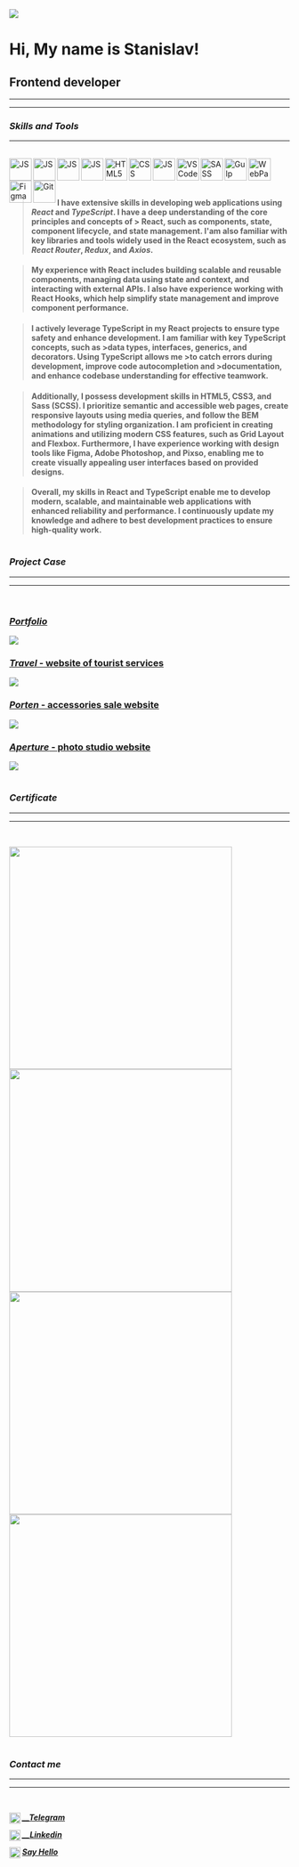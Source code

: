 <img src="./src/img/logoTop.png" />

# **Hi, My name is Stanislav!**
## **Frontend developer**

<hr>
<hr>

### ***Skills and Tools***

<hr>

<br>

<img align="left" alt="JS" width="40" src="https://raw.githubusercontent.com/vscode-icons/vscode-icons/c6a88d017a90b71a98ec62fe829d7e93ec86b46a/icons/file_type_typescript_official.svg" />

<img align="left" alt="JS" width="40" src="https://raw.githubusercontent.com/github/explore/80688e429a7d4ef2fca1e82350fe8e3517d3494d/topics/react/react.png" />

<img align="left" alt="JS" width="40" src="https://raw.githubusercontent.com/github/explore/80688e429a7d4ef2fca1e82350fe8e3517d3494d/topics/javascript/javascript.png" />

<img align="left" alt="JS" width="40" src="https://raw.githubusercontent.com/github/explore/80688e429a7d4ef2fca1e82350fe8e3517d3494d/topics/nodejs/nodejs.png" />

<img align="left" alt="HTML5" width="40" src="https://raw.githubusercontent.com/github/explore/80688e429a7d4ef2fca1e82350fe8e3517d3494d/topics/html/html.png" />

<img align="left" alt="CSS" width="40" src="https://raw.githubusercontent.com/github/explore/80688e429a7d4ef2fca1e82350fe8e3517d3494d/topics/css/css.png" />

<img align="left" alt="JS" width="40" src="https://raw.githubusercontent.com/vscode-icons/vscode-icons/c6a88d017a90b71a98ec62fe829d7e93ec86b46a/icons/file_type_mysql.svg" />

<img align="left" alt="VSCode" width="40" src="https://raw.githubusercontent.com/vscode-icons/vscode-icons/c6a88d017a90b71a98ec62fe829d7e93ec86b46a/icons/file_type_vscode.svg" />


<img align="left" alt="SASS" width="40" src="https://raw.githubusercontent.com/github/explore/80688e429a7d4ef2fca1e82350fe8e3517d3494d/topics/sass/sass.png" />

<img align="left" alt="Gulp" width="40" src="https://raw.githubusercontent.com/github/explore/80688e429a7d4ef2fca1e82350fe8e3517d3494d/topics/gulp/gulp.png" />

<img align="left" alt="WebPack" width="40" src="https://raw.githubusercontent.com/github/explore/80688e429a7d4ef2fca1e82350fe8e3517d3494d/topics/webpack/webpack.png" />

<img align="left" alt="Figma" width="40" src="https://cdn-icons-png.flaticon.com/128/5968/5968705.png" />

<img align="left" alt="Git" width="40" src="https://raw.githubusercontent.com/github/explore/89bdd9644f44d1b12180fd512b95574fe4c54617/topics/github-api/github-api.png" />


<br>
<br>
<br>


> #### I have extensive skills in developing web applications using ***React*** and ***TypeScript***. I have a deep understanding of the core principles and concepts of > React, such as components, state, component lifecycle, and state management. I'am also familiar with key libraries and tools widely used in the React ecosystem, such as ___React Router___, ___Redux___, and ___Axios___.

 > #### My experience with React includes building scalable and reusable components, managing data using state and context, and interacting with external APIs. I also have experience working with React Hooks, which help simplify state management and improve component performance.

 >#### I actively leverage TypeScript in my React projects to ensure type safety and enhance development. I am familiar with key TypeScript concepts, such as >data types, interfaces, generics, and decorators. Using TypeScript allows me >to catch errors during development, improve code autocompletion and >documentation, and enhance codebase understanding for effective teamwork.

 >#### Additionally, I possess development skills in HTML5, CSS3, and Sass (SCSS). I prioritize semantic and accessible web pages, create responsive layouts using media queries, and follow the BEM methodology for styling organization. I am proficient in creating animations and utilizing modern CSS features, such as Grid Layout and Flexbox. Furthermore, I have experience working with design tools like Figma, Adobe Photoshop, and Pixso, enabling me to create visually appealing user interfaces based on provided designs.

 >#### Overall, my skills in React and TypeScript enable me to develop modern, scalable, and maintainable web applications with enhanced reliability and performance. I continuously update my knowledge and adhere to best development practices to ensure high-quality work.

#

### ***Project Case***

<hr>
<hr>

<br>

###  [***Portfolio*** ](https://stanislavkhurtov.netlify.app/)

<img src="./src/img/portfolio.png"/>

<br>

###  [***Travel*** - website of tourist services](https://stanislavkhurtov.github.io/Travel-ver.2)

<img src="./src/img/travel.jpg"/>

<br>

### [***Porten*** - accessories sale website](https://stanislavkhurtov.github.io/Porten/home.html)

<img src="./src/img/porten.jpg"/>

<br>

### [***Aperture*** - photo studio website](https://stanislavkhurtov.github.io/Aperture)

<img src="./src/img/aperture.png"/>

#

### ***Сertificate***

<hr>
<hr>

<br>

<p float="left" align:"center"  width="550" >
 <img width="400" src="./src/img/3y73280o-1.png"/>
<img width="400" src="./src/img/sertificateFls.png"/>
 <img width="400" src="./src/img/jssertificate.png"/>
 <img width="400" src="./src/img/htmlsertificate.png"/>
</p>

#

### ***Contact me***

<hr>
<hr>

<br>

<img align="left" alt="JS" width="20" src="https://raw.githubusercontent.com/github/explore/80688e429a7d4ef2fca1e82350fe8e3517d3494d/topics/telegram/telegram.png" />[***__Telegram***](https://t.me/+375257687065/)
<br>

<img align="left" alt="JS" width="20" src="https://www.svgrepo.com/show/448234/linkedin.svg" />[***__Linkedin***](https://www.linkedin.com/in/stanislav-khurtov-4b1002228/)
<br>

<img align="left" alt="JS" width="20" src="https://cdn-icons-png.flaticon.com/128/552/552486.png" /><a href="mailto:skhurtov@yandex.ru">***Say Hello***</a>





